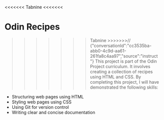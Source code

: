 <<<<<<< Tabnine <<<<<<<
# Odin Recipes
>>>>>>> Tabnine >>>>>>>// {"conversationId":"cc3535ba-abb0-4c9d-aa61-261fa8c4aa97","source":"instruct"}
This project is part of the Odin Project curriculum. It involves creating a collection of recipes using HTML and CSS. By completing this project, I will have demonstrated the following skills:
- Structuring web pages using HTML
- Styling web pages using CSS
- Using Git for version control
- Writing clear and concise documentation
